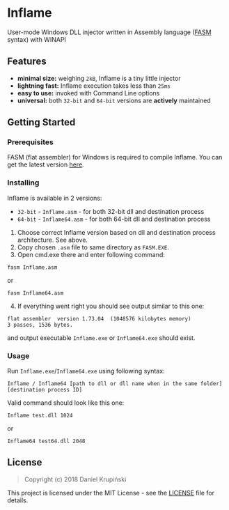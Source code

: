 # Inflame

User-mode Windows DLL injector written in Assembly language ([FASM](https://flatassembler.net) syntax) with WINAPI

## Features

- **minimal size:** weighing `2kB`, Inflame is a tiny little injector
- **lightning fast:** Inflame execution takes less than `25ms`
- **easy to use:** invoked with Command Line options
- **universal:** both `32-bit` and `64-bit` versions are **actively** maintained

## Getting Started

### Prerequisites

FASM (flat assembler) for Windows is required to compile Inflame. You can get the latest version [here](https://flatassembler.net/download.php).

### Installing

Inflame is available in 2 versions:

* `32-bit` - `Inflame.asm` - for both 32-bit dll and destination process
* `64-bit` - `Inflame64.asm` - for both 64-bit dll and destination process

1. Choose correct Inflame version based on dll and destination process architecture. See above.
2. Copy chosen `.asm` file to same directory as `FASM.EXE`.
3. Open cmd.exe there and enter following command:
```
fasm Inflame.asm
```
or
```
fasm Inflame64.asm
```
4. If everything went right you should see output similar to this one:
```
flat assembler  version 1.73.04  (1048576 kilobytes memory)
3 passes, 1536 bytes.
```
and output executable `Inflame.exe` or `Inflame64.exe` should exist.


### Usage

Run `Inflame.exe`/`Inflame64.exe` using following syntax:
```
Inflame / Inflame64 [path to dll or dll name when in the same folder] [destination process ID]
```
Valid command should look like this one:
```
Inflame test.dll 1024
```
or
```
Inflame64 test64.dll 2048
```

## License

> Copyright (c) 2018 Daniel Krupiński

This project is licensed under the MIT License - see the [LICENSE](LICENSE) file for details.
